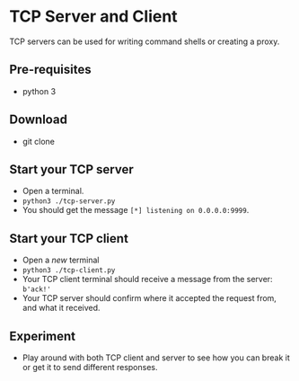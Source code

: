 # TCP Server and Client
TCP servers can be used for writing command shells or creating a proxy.

## Pre-requisites
- python 3

## Download
- git clone 

## Start your TCP server
- Open a terminal.
- `python3 ./tcp-server.py`
- You should get the message `[*] listening on 0.0.0.0:9999`.

## Start your TCP client
- Open a *new* terminal
- `python3 ./tcp-client.py`
- Your TCP client terminal should receive a message from the server: `b'ack!'`
- Your TCP server should confirm where it accepted the request from, and what it received.

## Experiment
- Play around with both TCP client and server to see how you can break it or get it to send different responses.

